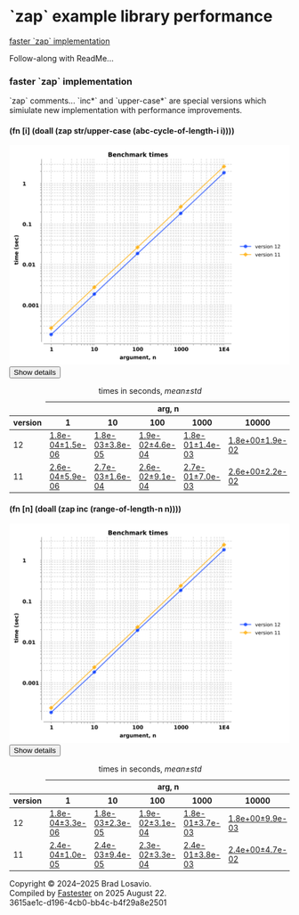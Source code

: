 
  <body>
    <h1>
      `zap` example library performance
    </h1>
    <div>
      <a href="#group-0">faster `zap` implementation</a>
    </div>
    <div>
      <p>
        Follow-along with ReadMe...
      </p>
    </div>
    <section>
      <h3 id="group-0">
        faster `zap` implementation
      </h3>
      <p>
        `zap` comments... `inc*` and `upper-case*` are special versions which simiulate new implementation with performance improvements.
      </p>
      <div>
        <h4 id="group-0-fexpr-0">
          (fn [i] (doall (zap str/upper-case (abc-cycle-of-length-i i))))
        </h4><img alt=
        "Benchmark measurements for expression `(fn [i] (doall (zap str/upper-case (abc-cycle-of-length-i i))))`, time versus &apos;n&apos; arguments, comparing different versions."
        src="zap_img/group-0-fexpr-0.svg"><button class="collapser" type="button">Show details</button>
        <div class="collapsable">
          <table>
            <caption>
              times in seconds, <em>mean±std</em>
            </caption>
            <thead>
              <tr>
                <td></td>
                <th colspan="5">
                  arg, n
                </th>
              </tr>
              <tr>
                <th>
                  version
                </th>
                <th>
                  1
                </th>
                <th>
                  10
                </th>
                <th>
                  100
                </th>
                <th>
                  1000
                </th>
                <th>
                  10000
                </th>
              </tr>
            </thead>
            <tr>
              <td>
                12
              </td>
              <td>
                <a href="https://github.com/blosavio/fastester/blob/main/resources/zap_performance/version 12/test-5.edn">1.8e-04±1.5e-06</a>
              </td>
              <td>
                <a href="https://github.com/blosavio/fastester/blob/main/resources/zap_performance/version 12/test-6.edn">1.8e-03±3.8e-05</a>
              </td>
              <td>
                <a href="https://github.com/blosavio/fastester/blob/main/resources/zap_performance/version 12/test-7.edn">1.9e-02±4.6e-04</a>
              </td>
              <td>
                <a href="https://github.com/blosavio/fastester/blob/main/resources/zap_performance/version 12/test-8.edn">1.8e-01±1.4e-03</a>
              </td>
              <td>
                <a href="https://github.com/blosavio/fastester/blob/main/resources/zap_performance/version 12/test-9.edn">1.8e+00±1.9e-02</a>
              </td>
            </tr>
            <tr>
              <td>
                11
              </td>
              <td>
                <a href="https://github.com/blosavio/fastester/blob/main/resources/zap_performance/version 11/test-5.edn">2.6e-04±5.9e-06</a>
              </td>
              <td>
                <a href="https://github.com/blosavio/fastester/blob/main/resources/zap_performance/version 11/test-6.edn">2.7e-03±1.6e-04</a>
              </td>
              <td>
                <a href="https://github.com/blosavio/fastester/blob/main/resources/zap_performance/version 11/test-7.edn">2.6e-02±9.1e-04</a>
              </td>
              <td>
                <a href="https://github.com/blosavio/fastester/blob/main/resources/zap_performance/version 11/test-8.edn">2.7e-01±7.0e-03</a>
              </td>
              <td>
                <a href="https://github.com/blosavio/fastester/blob/main/resources/zap_performance/version 11/test-9.edn">2.6e+00±2.2e-02</a>
              </td>
            </tr>
          </table>
        </div>
        <h4 id="group-0-fexpr-1">
          (fn [n] (doall (zap inc (range-of-length-n n))))
        </h4><img alt=
        "Benchmark measurements for expression `(fn [n] (doall (zap inc (range-of-length-n n))))`, time versus &apos;n&apos; arguments, comparing different versions."
        src="zap_img/group-0-fexpr-1.svg"><button class="collapser" type="button">Show details</button>
        <div class="collapsable">
          <table>
            <caption>
              times in seconds, <em>mean±std</em>
            </caption>
            <thead>
              <tr>
                <td></td>
                <th colspan="5">
                  arg, n
                </th>
              </tr>
              <tr>
                <th>
                  version
                </th>
                <th>
                  1
                </th>
                <th>
                  10
                </th>
                <th>
                  100
                </th>
                <th>
                  1000
                </th>
                <th>
                  10000
                </th>
              </tr>
            </thead>
            <tr>
              <td>
                12
              </td>
              <td>
                <a href="https://github.com/blosavio/fastester/blob/main/resources/zap_performance/version 12/test-0.edn">1.8e-04±3.3e-06</a>
              </td>
              <td>
                <a href="https://github.com/blosavio/fastester/blob/main/resources/zap_performance/version 12/test-1.edn">1.8e-03±2.3e-05</a>
              </td>
              <td>
                <a href="https://github.com/blosavio/fastester/blob/main/resources/zap_performance/version 12/test-2.edn">1.9e-02±3.1e-04</a>
              </td>
              <td>
                <a href="https://github.com/blosavio/fastester/blob/main/resources/zap_performance/version 12/test-3.edn">1.8e-01±3.7e-03</a>
              </td>
              <td>
                <a href="https://github.com/blosavio/fastester/blob/main/resources/zap_performance/version 12/test-4.edn">1.8e+00±9.9e-03</a>
              </td>
            </tr>
            <tr>
              <td>
                11
              </td>
              <td>
                <a href="https://github.com/blosavio/fastester/blob/main/resources/zap_performance/version 11/test-0.edn">2.4e-04±1.0e-05</a>
              </td>
              <td>
                <a href="https://github.com/blosavio/fastester/blob/main/resources/zap_performance/version 11/test-1.edn">2.4e-03±9.4e-05</a>
              </td>
              <td>
                <a href="https://github.com/blosavio/fastester/blob/main/resources/zap_performance/version 11/test-2.edn">2.3e-02±3.3e-04</a>
              </td>
              <td>
                <a href="https://github.com/blosavio/fastester/blob/main/resources/zap_performance/version 11/test-3.edn">2.4e-01±3.8e-03</a>
              </td>
              <td>
                <a href="https://github.com/blosavio/fastester/blob/main/resources/zap_performance/version 11/test-4.edn">2.4e+00±4.7e-02</a>
              </td>
            </tr>
          </table>
        </div>
      </div>
    </section>
    <p id="page-footer">
      Copyright © 2024–2025 Brad Losavio.<br>
      Compiled by <a href="https://github.com/blosavio/Fastester">Fastester</a> on 2025 August 22.<span id="uuid"><br>
      3615ae1c-d196-4cb0-bb4c-b4f29a8e2501</span>
    </p>
  </body>
</html>
